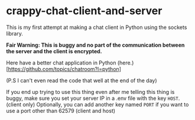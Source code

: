 # crappy-chat-client-and-server
This is my first attempt at making a chat client in Python using the sockets library.

**Fair Warning: This is buggy and no part of the communication between the server and the client is encrypted.**

Here have a better chat application in Python (here.)[https://github.com/topics/chatroom?l=python]

(P.S I can't even read the code that well at the end of the day)


If you end up trying to use this thing even after me telling this thing is buggy, make sure you set your server IP in a .env file with the key `HOST`. (client only)
Optionally, you can add another key named `PORT` if you want to use a port other than 62579 (client and host)

